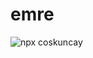 # emre

![npx coskuncay](https://user-images.githubusercontent.com/29631083/153871016-76db23a9-87ba-4362-9775-bf95437b1ec2.jpeg)
